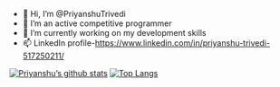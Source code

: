 - 👋 Hi, I’m @PriyanshuTrivedi
- 👀 I’m an active competitive programmer
- 🌱 I’m currently working on my development skills
- 📫 LinkedIn profile-https://www.linkedin.com/in/priyanshu-trivedi-517250211/

<!---
PriyanshuTrivedi/PriyanshuTrivedi is a ✨ special ✨ repository because its `README.md` (this file) appears on your GitHub profile.
You can click the Preview link to take a look at your changes.
--->

[![Priyanshu’s github stats](https://github-readme-stats.vercel.app/api?username=PriyanshuTrivedi)](https://github.com/PriyanshuTrivedi)
[![Top Langs](https://github-readme-stats.vercel.app/api/top-langs/?username=PriyanshuTrivedi&layout=compact)](https://github.com/PriyanshuTrivedi)
